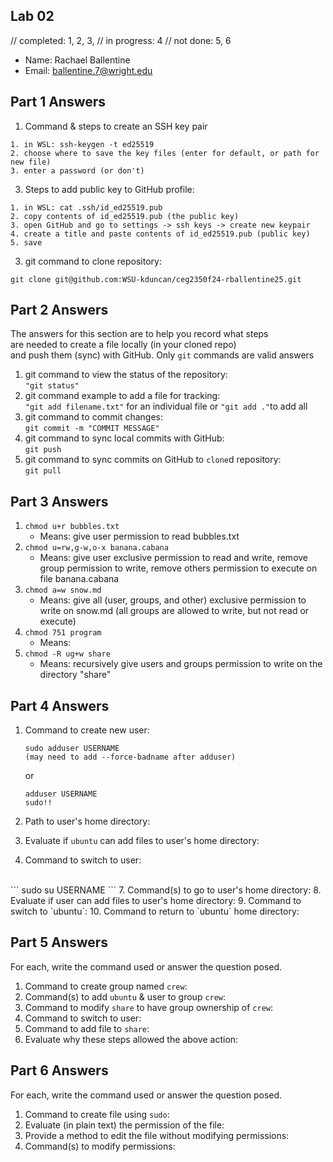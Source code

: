 ## Lab 02
// completed: 1, 2, 3, 
// in progress: 4
// not done: 5, 6

- Name: Rachael Ballentine
- Email: ballentine.7@wright.edu

## Part 1 Answers

1. Command & steps to create an SSH key pair
```
1. in WSL: ssh-keygen -t ed25519
2. choose where to save the key files (enter for default, or path for new file)
3. enter a password (or don't)
```

3. Steps to add public key to GitHub profile:
```
1. in WSL: cat .ssh/id_ed25519.pub
2. copy contents of id_ed25519.pub (the public key)
3. open GitHub and go to settings -> ssh keys -> create new keypair
4. create a title and paste contents of id_ed25519.pub (public key)
5. save
```

3. git command to clone repository: 
```
git clone git@github.com:WSU-kduncan/ceg2350f24-rballentine25.git
```

## Part 2 Answers

The answers for this section are to help you record what steps  
are needed to create a file locally (in your cloned repo)  
and push them (sync) with GitHub.  Only `git` commands are 
valid answers

1. git command to view the status of the repository:
   <br> ``` "git status" ```
3. git command example to add a file for tracking:
   <br> ``` "git add filename.txt" ``` for an individual file or ``` "git add ." ```to add all 
5. git command to commit changes:
   <br> ``` git commit -m "COMMIT MESSAGE" ```
7. git command to sync local commits with GitHub:
   <br> ``` git push ```
9. git command to sync commits on GitHub to `clone`d repository:
   <br> ``` git pull ```

## Part 3 Answers

1. `chmod u+r bubbles.txt`
    - Means: give user permission to read bubbles.txt
2. `chmod u=rw,g-w,o-x banana.cabana`
    - Means: give user exclusive permission to read and write, remove group permission to write, remove others permission to execute on file banana.cabana 
3. `chmod a=w snow.md`
    - Means: give all (user, groups, and other) exclusive permission to write on snow.md (all groups are allowed to write, but not read or execute)
4. `chmod 751 program`
    - Means: 
5. `chmod -R ug+w share`
    - Means: recursively give users and groups permission to write on the directory "share"

## Part 4 Answers

1. Command to create new user:
   <br>
   ```
   sudo adduser USERNAME
   (may need to add --force-badname after adduser)
   ```
    or
    ```
   adduser USERNAME
   sudo!!
   ```
   
3. Path to user's home directory: 
4. Evaluate if `ubuntu` can add files to user's home directory:
5. Command to switch to user:
<br>
```
sudo su USERNAME
```
7. Command(s) to go to user's home directory:
8. Evaluate if user can add files to user's home directory:
9. Command to switch to `ubuntu`:
10. Command to return to `ubuntu` home directory: 

## Part 5 Answers

For each, write the command used or answer the question posed.

1. Command to create group named `crew`:
2. Command(s) to add `ubuntu` & user to group `crew`:
3. Command to modify `share` to have group ownership of `crew`:
4. Command to switch to user:
5. Command to add file to `share`: 
6. Evaluate why these steps allowed the above action:

## Part 6 Answers

For each, write the command used or answer the question posed.

1. Command to create file using `sudo`: 
2. Evaluate (in plain text) the permission of the file: 
3. Provide a method to edit the file without modifying permissions: 
4. Command(s) to modify permissions:
